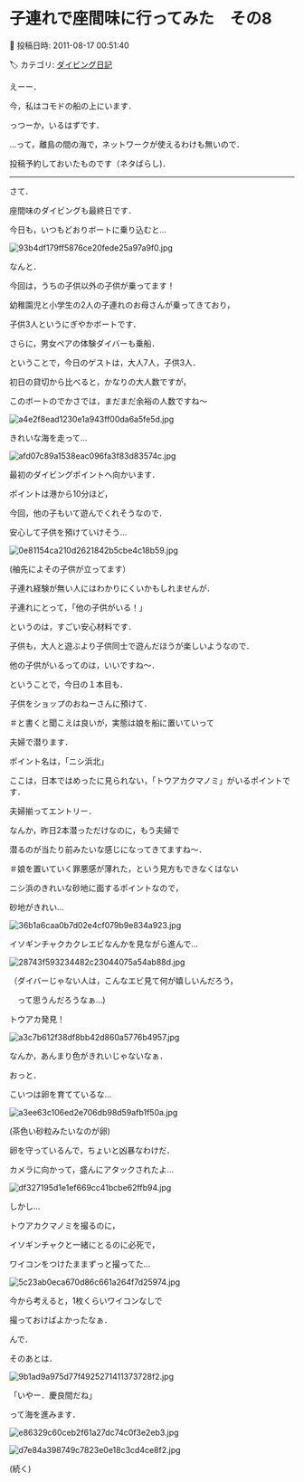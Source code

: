 # 子連れで座間味に行ってみた　その8

📅 投稿日時: 2011-08-17 00:51:40

🏷️ カテゴリ: [ダイビング日記](ce3a7a8d424d112fce83ee85c81a0e344.md)

えーー．


今，私はコモドの船の上にいます．


っつーか，いるはずです．


…って，離島の間の海で，ネットワークが使えるわけも無いので．


投稿予約しておいたものです（ネタばらし)．


------------


さて．


座間味のダイビングも最終日です．





今日も，いつもどおりボートに乗り込むと…




![93b4df179ff5876ce20fede25a97a9f0.jpg](images/93b4df179ff5876ce20fede25a97a9f0.jpg)




なんと．


今回は，うちの子供以外の子供が乗ってます！





幼稚園児と小学生の2人の子連れのお母さんが乗ってきており，


子供3人というにぎやかボートです．





さらに，男女ペアの体験ダイバーも乗船．


ということで，今日のゲストは，大人7人，子供3人．


初日の貸切から比べると，かなりの大人数ですが，


このボートのでかさでは，まだまだ余裕の人数ですね～




![a4e2f8ead1230e1a943ff00da6a5fe5d.jpg](images/a4e2f8ead1230e1a943ff00da6a5fe5d.jpg)







きれいな海を走って…




![afd07c89a1538eac096fa3f83d83574c.jpg](images/afd07c89a1538eac096fa3f83d83574c.jpg)




最初のダイビングポイントへ向かいます．


ポイントは港から10分ほど，





今回，他の子もいて遊んでくれそうなので．


安心して子供を預けていけそう…




![0e81154ca210d2621842b5cbe4c18b59.jpg](images/0e81154ca210d2621842b5cbe4c18b59.jpg)




(舳先によその子供が立ってます）





子連れ経験が無い人にはわかりにくいかもしれませんが．


子連れにとって，「他の子供がいる！」


というのは，すごい安心材料です．


子供も，大人と遊ぶより子供同士で遊んだほうが楽しいようなので．


他の子供がいるってのは，いいですね～．





ということで，今日の１本目も．


子供をショップのおねーさんに預けて．


＃と書くと聞こえは良いが，実態は娘を船に置いていって


夫婦で潜ります．


ポイント名は，「ニシ浜北」


ここは，日本ではめったに見られない，「トウアカクマノミ」がいるポイントです．





夫婦揃ってエントリー．


なんか，昨日2本潜っただけなのに，もう夫婦で


潜るのが当たり前みたいな感じになってきてますね～．


＃娘を置いていく罪悪感が薄れた，という見方もできなくはない





ニシ浜のきれいな砂地に面するポイントなので，


砂地がきれい…




![36b1a6caa0b7d02e4cf079b9e834a923.jpg](images/36b1a6caa0b7d02e4cf079b9e834a923.jpg)







イソギンチャクカクレエビなんかを見ながら進んで…




![28743f593234482c23044075a54ab88d.jpg](images/28743f593234482c23044075a54ab88d.jpg)




（ダイバーじゃない人は，こんなエビ見て何が嬉しいんだろう，


　って思うんだろうなぁ…)





トウアカ発見！




![a3c7b612f38df8bb42d860a5776b4957.jpg](images/a3c7b612f38df8bb42d860a5776b4957.jpg)




なんか，あんまり色がきれいじゃないなぁ．





おっと．


こいつは卵を育てているな…




![a3ee63c106ed2e706db98d59afb1f50a.jpg](images/a3ee63c106ed2e706db98d59afb1f50a.jpg)




(茶色い砂粒みたいなのが卵)





卵を守っているんで，ちょいと凶暴なわけだ．


カメラに向かって，盛んにアタックされたよ…




![df327195d1e1ef669cc41bcbe62ffb94.jpg](images/df327195d1e1ef669cc41bcbe62ffb94.jpg)







しかし…


トウアカクマノミを撮るのに，


イソギンチャクと一緒にとるのに必死で，


ワイコンをつけたままずっと撮ってた…




![5c23ab0eca670d86c661a264f7d25974.jpg](images/5c23ab0eca670d86c661a264f7d25974.jpg)




今から考えると，1枚くらいワイコンなしで


撮っておけばよかったなぁ．





んで．


そのあとは．




![9b1ad9a975d77f4925271411373728f2.jpg](images/9b1ad9a975d77f4925271411373728f2.jpg)




「いやー．慶良間だね」


って海を進みます．




![e86329c60ceb2f61a27dc74c0f3e2eb3.jpg](images/e86329c60ceb2f61a27dc74c0f3e2eb3.jpg)






![d7e84a398749c7823e0e18c3cd4ce8f2.jpg](images/d7e84a398749c7823e0e18c3cd4ce8f2.jpg)







(続く)
